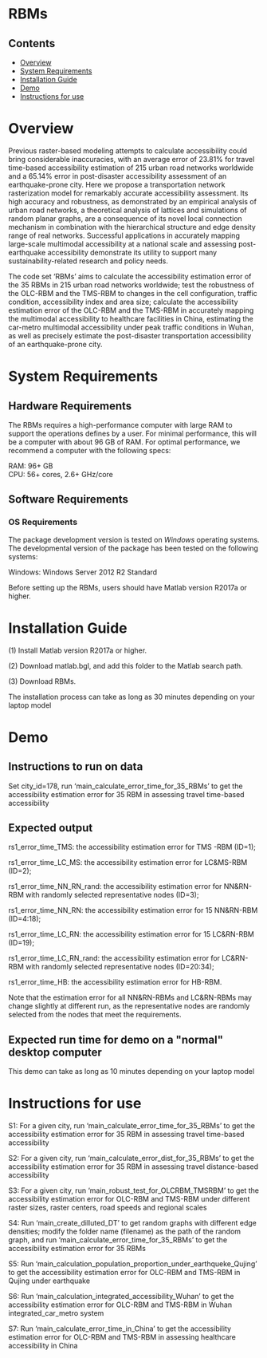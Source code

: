 # RBMs




## Contents

- [Overview](#overview)
- [System Requirements](#system-requirements)
- [Installation Guide](#installation-guide)
- [Demo](#demo)
- [Instructions for use](#instructions-for-use)


# Overview

Previous raster-based modeling attempts to calculate accessibility could bring considerable inaccuracies, with an average error of 23.81% for travel time-based accessibility estimation of 215 urban road networks worldwide and a 65.14% error in post-disaster accessibility assessment of an earthquake-prone city. Here we propose a transportation network rasterization model for remarkably accurate accessibility assessment. Its high accuracy and robustness, as demonstrated by an empirical analysis of urban road networks, a theoretical analysis of lattices and simulations of random planar graphs, are a consequence of its novel local connection mechanism in combination with the hierarchical structure and edge density range of real networks. Successful applications in accurately mapping large-scale multimodal accessibility at a national scale and assessing post-earthquake accessibility demonstrate its utility to support many sustainability-related research and policy needs.

The code set ‘RBMs’ aims to calculate the accessibility estimation error of the 35 RBMs in 215 urban road networks worldwide; test the robustness of the OLC-RBM and the TMS-RBM to changes in the cell configuration, traffic condition, accessibility index and area size; calculate the accessibility estimation error of the OLC-RBM and the TMS-RBM in accurately mapping the multimodal accessibility to healthcare facilities in China, estimating the car-metro multimodal accessibility under peak traffic conditions in Wuhan, as well as precisely estimate the post-disaster transportation accessibility of an earthquake-prone city.



# System Requirements

## Hardware Requirements

The RBMs requires a high-performance computer with large RAM to support the operations defines by a user. For minimal performance, this will be a computer with about 96 GB of RAM. For optimal performance, we recommend a computer with the following specs:

RAM: 96+ GB  
CPU: 56+ cores, 2.6+ GHz/core

## Software Requirements

### OS Requirements

The package development version is tested on *Windows* operating systems. The developmental version of the package has been tested on the following systems:

Windows: Windows Server 2012 R2 Standard 

Before setting up the RBMs, users should have Matlab version R2017a or higher.


# Installation Guide

(1)	Install Matlab version R2017a or higher.

(2)	Download matlab.bgl, and add this folder to the Matlab search path.

(3)	Download RBMs.

The installation process can take as long as 30 minutes depending on your laptop model


# Demo

## Instructions to run on data

Set city_id=178, run ‘main_calculate_error_time_for_35_RBMs’ to get the accessibility estimation error for 35 RBM in assessing travel time-based accessibility
 

## Expected output

rs1_error_time_TMS: the accessibility estimation error for TMS -RBM (ID=1);

rs1_error_time_LC_MS: the accessibility estimation error for LC&MS-RBM (ID=2);

rs1_error_time_NN_RN_rand: the accessibility estimation error for NN&RN-RBM with randomly selected representative nodes (ID=3);

rs1_error_time_NN_RN: the accessibility estimation error for 15 NN&RN-RBM (ID=4:18);

rs1_error_time_LC_RN: the accessibility estimation error for 15 LC&RN-RBM (ID=19);

rs1_error_time_LC_RN_rand: the accessibility estimation error for LC&RN-RBM with randomly selected representative nodes (ID=20:34);

rs1_error_time_HB: the accessibility estimation error for HB-RBM.


Note that the estimation error for all NN&RN-RBMs and LC&RN-RBMs may change slightly at different run, as the representative nodes are randomly selected from the nodes that meet the requirements.


## Expected run time for demo on a "normal" desktop computer
This demo can take as long as 10 minutes depending on your laptop model


# Instructions for use

S1: For a given city, run ‘main_calculate_error_time_for_35_RBMs’ to get the accessibility estimation error for 35 RBM in assessing travel time-based accessibility

S2: For a given city, run ‘main_calculate_error_dist_for_35_RBMs’ to get the accessibility estimation error for 35 RBM in assessing travel distance-based accessibility 

S3: For a given city, run ‘main_robust_test_for_OLCRBM_TMSRBM’ to get the accessibility estimation error for OLC-RBM and TMS-RBM under different raster sizes, raster centers, road speeds and regional scales

S4: Run ‘main_create_dilluted_DT’ to get random graphs with different edge densities; modify the folder name (filename) as the path of the random graph, and run ‘main_calculate_error_time_for_35_RBMs’ to get the accessibility estimation error for 35 RBMs

S5: Run ‘main_calculation_population_proportion_under_earthqueke_Qujing’ to get the accessibility estimation error for OLC-RBM and TMS-RBM in Qujing under earthquake

S6: Run ‘main_calculation_integrated_accessibility_Wuhan’ to get the accessibility estimation error for OLC-RBM and TMS-RBM in Wuhan integrated_car_metro system

S7: Run ‘main_calculate_error_time_in_China’ to get the accessibility estimation error for OLC-RBM and TMS-RBM in assessing healthcare accessibility in China



